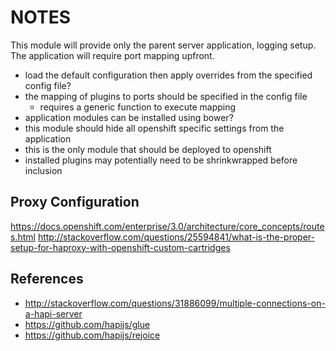 NOTES
=====

This module will provide only the parent server application, logging setup.
The application will require port mapping upfront.

* load the default configuration then apply overrides from the specified config file?
* the mapping of plugins to ports should be specified in the config file
  * requires a generic function to execute mapping
* application modules can be installed using bower?
* this module should hide all openshift specific settings from the application
* this is the only module that should be deployed to openshift
* installed plugins may potentially need to be shrinkwrapped before inclusion


## Proxy Configuration

https://docs.openshift.com/enterprise/3.0/architecture/core_concepts/routes.html
http://stackoverflow.com/questions/25594841/what-is-the-proper-setup-for-haproxy-with-openshift-custom-cartridges


## References

* http://stackoverflow.com/questions/31886099/multiple-connections-on-a-hapi-server
* https://github.com/hapijs/glue
* https://github.com/hapijs/rejoice
